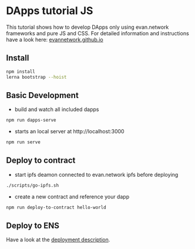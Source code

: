 # DApps tutorial JS
This tutorial shows how to develop DApps only using evan.network frameworks and pure JS and CSS. For detailed information and instructions have a look here: 
[evannetwork.github.io](https://evannetwork.github.io/dapps/js/hello-world)

## Install
```bash
npm install
lerna bootstrap --hoist
```

## Basic Development
- build and watch all included dapps
```bash
npm run dapps-serve
```

- starts an local server at http://localhost:3000
```bash
npm run serve
```

## Deploy to contract
- start ipfs deamon connected to evan.network ipfs before deploying
```bash
./scripts/go-ipfs.sh
```
- create a new contract and reference your dapp
```bash
npm run deploy-to-contract hello-world
```

## Deploy to ENS

Have a look at the [deployment description](https://evannetwork.github.io/dev/deployment).
